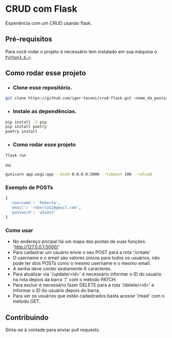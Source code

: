 # CRUD com Flask

Experiência com um CRUD usando flask.

## Pré-requisitos
Para você rodar o projeto é necessário tem instalado em sua máquina o [`Python3.6.+`](https://www.python.org/).

## Como rodar esse projeto
- ### Clone esse repositório.
```sh
git clone https://github.com/igor-taconi/crud-flask.git <nome_da_pasta>
```

- ### Instale as dependências.
```sh
pip install -U pip
pip install poetry
poetry install
```

- ### Como rodar esse projeto
```sh
flask run
```
ou
```sh
gunicorn app.wsgi:app --bind 0.0.0.0:5000 --timeout 100 --reload
```

### Exemplo de POSTs
```sh
{
  'username': 'Roberta',
  'email': 'robertaS2@gmail.com',
  'password': 'q1w2e3'
}
```

### Como usar
- No endereço pricipal há um mapa das postas  de suas funções. 'http://127.0.0.1:5000/'
- Para cadastrar um usuário envie o seu POST para a rota '/create'
- O username e o email são valores únicos para todos os usuários, não pode ter dois POSTs como o mesmo username e o mesmo email.
- A senha deve conter exatamente 6 caracteres.
- Para atualizar via '/update/<id\>' é necessário informar o ID do usuário na rota depois da barra '/' com o método PATCH.
- Para excluir é necessário fazer DELETE para a rota '/delete/<id\>' e informar o ID do usuário depois do barra.
- Para ver os usuários que estão cadastrados basta acesse '/read' com o método GET.

## Contribuindo
Sinta-se à vontade para enviar pull requests.
